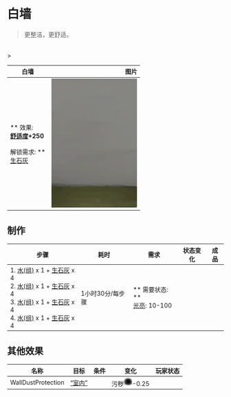 # 白墙  
> 更整洁，更舒适。  
<br>  
>   
  
  白墙  |   图片   
 ----  |  ----:   
 ** 效果: **<br>[舒适度](Comfort.md)+250<br><br>** 解锁需求: **<br>[生石灰](Quicklime.md)  |  <img decoding="async" src="Sprite/WhiteWashedWalls.png" href="a.md" style="max-width:300px;max-height:300px;">   
  
## 制作  
步骤  |  耗时  |  需求  |  状态变化  |  成品  
----  |  ----  |  ----  |  ----  |  ----  
1. [水(组)](GpTag_WaterAny.md) x 1 + [生石灰](Quicklime.md) x 4<br>2. [水(组)](GpTag_WaterAny.md) x 1 + [生石灰](Quicklime.md) x 4<br>3. [水(组)](GpTag_WaterAny.md) x 1 + [生石灰](Quicklime.md) x 4<br>4. [水(组)](GpTag_WaterAny.md) x 1 + [生石灰](Quicklime.md) x 4  |  1小时30分/每步骤  |  ** 需要状态: **<br>[光亮](Light.md): 10-100  |    |    
## 其他效果  
名称  |  目标  |  条件  |  变化  |  玩家状态  
----  |  ----  |  ----  |  ----  |  ----  
WallDustProtection  |  [“室内”](tag_EnvIndoors.md)  |    |  污秽<img decoding="async" src="Sprite/Dirt4.png" href="a.md" style="max-width:20px;max-height:20px;">-0.25  |    


<script>document.title="白墙 - 卡牌生存百科 Card Survival Wiki";</script>